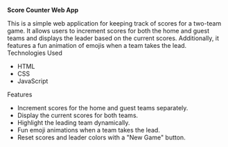 **Score Counter Web App**

This is a simple web application for keeping track of scores for a two-team game. It allows users to increment scores for both the home and guest teams and displays the leader based on the current scores. Additionally, it features a fun animation of emojis when a team takes the lead.
Technologies Used
- HTML
- CSS
- JavaScript

Features
- Increment scores for the home and guest teams separately.
- Display the current scores for both teams.
- Highlight the leading team dynamically.
- Fun emoji animations when a team takes the lead.
- Reset scores and leader colors with a "New Game" button.
